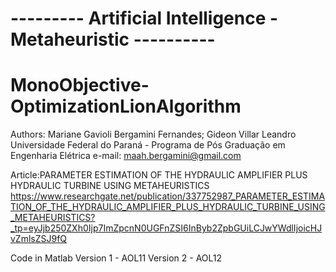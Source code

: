 # --------- Artificial Intelligence - Metaheuristic ----------
# MonoObjective-OptimizationLionAlgorithm

Authors: Mariane Gavioli Bergamini Fernandes; Gideon Villar Leandro
Universidade Federal do Paraná - Programa de Pós Graduação em Engenharia Elétrica
e-mail: maah.bergamini@gmail.com

Article:PARAMETER ESTIMATION OF THE HYDRAULIC AMPLIFIER PLUS HYDRAULIC TURBINE USING METAHEURISTICS
https://www.researchgate.net/publication/337752987_PARAMETER_ESTIMATION_OF_THE_HYDRAULIC_AMPLIFIER_PLUS_HYDRAULIC_TURBINE_USING_METAHEURISTICS?_tp=eyJjb250ZXh0Ijp7ImZpcnN0UGFnZSI6InByb2ZpbGUiLCJwYWdlIjoicHJvZmlsZSJ9fQ

Code in Matlab
Version 1 - AOL11
Version 2 - AOL12

